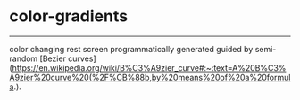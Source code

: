 # color-gradients
---
color changing rest screen programmatically generated guided by semi-random [Bezier curves](https://en.wikipedia.org/wiki/B%C3%A9zier_curve#:~:text=A%20B%C3%A9zier%20curve%20(%2F%CB%88b,by%20means%20of%20a%20formula.).
